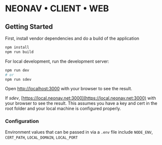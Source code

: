 # NEONAV • CLIENT • WEB
## Getting Started

First, install vendor dependencies and do a build of the application

```bash
npm install
npm run build
```

For local development, run the development server:

```bash
npm run dev
# or
npm run sdev
```

Open [http://localhost:3000](http://localhost:3000) with your browser to see the result.

If *sdev*, [https://local.neonav.net:3000](https://local.neonav.net:3000) with your browser to see the result. This assumes you have a key and cert in the root folder and your local machine is configured properly.

### Configuration

Environment values that can be passed in via a `.env` file include `NODE_ENV`, `CERT_PATH`, `LOCAL_DOMAIN`, `LOCAL_PORT`
